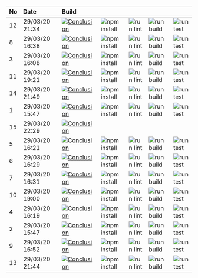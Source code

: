 | No  | Date           | Build                                                                                                                                                                    |                                                                      |                                                                |                                                                  |                                                                |
| :-- | :------------- | :----------------------------------------------------------------------------------------------------------------------------------------------------------------------- | :------------------------------------------------------------------- | :------------------------------------------------------------- | :--------------------------------------------------------------- | :------------------------------------------------------------- |
| 12  | 29/03/20 21:34 | [![Conclusion](https://img.shields.io/badge/build-pass-brightgreen)](https://github.com/e2e-boilerplate/cypress-typescript-browserify-chai-expect/actions/runs/66140734) | ![npm install](https://img.shields.io/badge/npm-install-brightgreen) | ![run lint](https://img.shields.io/badge/run-lint-brightgreen) | ![run build](https://img.shields.io/badge/run-build-brightgreen) | ![run test](https://img.shields.io/badge/run-test-brightgreen) |
| 8   | 29/03/20 16:38 | [![Conclusion](https://img.shields.io/badge/build-pass-brightgreen)](https://github.com/e2e-boilerplate/cypress-typescript-browserify-chai-expect/actions/runs/66015856) | ![npm install](https://img.shields.io/badge/npm-install-brightgreen) | ![run lint](https://img.shields.io/badge/run-lint-brightgreen) | ![run build](https://img.shields.io/badge/run-build-brightgreen) | ![run test](https://img.shields.io/badge/run-test-brightgreen) |
| 3   | 29/03/20 16:08 | [![Conclusion](https://img.shields.io/badge/build-fail-red)](https://github.com/e2e-boilerplate/cypress-typescript-browserify-chai-expect/actions/runs/66005440)         | ![npm install](https://img.shields.io/badge/npm-install-brightgreen) | ![run lint](https://img.shields.io/badge/run-lint-brightgreen) | ![run build](https://img.shields.io/badge/run-build-brightgreen) | ![run test](https://img.shields.io/badge/run-test-red)         |
| 11  | 29/03/20 19:21 | [![Conclusion](https://img.shields.io/badge/build-pass-brightgreen)](https://github.com/e2e-boilerplate/cypress-typescript-browserify-chai-expect/actions/runs/66081765) | ![npm install](https://img.shields.io/badge/npm-install-brightgreen) | ![run lint](https://img.shields.io/badge/run-lint-brightgreen) | ![run build](https://img.shields.io/badge/run-build-brightgreen) | ![run test](https://img.shields.io/badge/run-test-brightgreen) |
| 14  | 29/03/20 21:49 | [![Conclusion](https://img.shields.io/badge/build-pass-brightgreen)](https://github.com/e2e-boilerplate/cypress-typescript-browserify-chai-expect/actions/runs/66145174) | ![npm install](https://img.shields.io/badge/npm-install-brightgreen) | ![run lint](https://img.shields.io/badge/run-lint-brightgreen) | ![run build](https://img.shields.io/badge/run-build-brightgreen) | ![run test](https://img.shields.io/badge/run-test-brightgreen) |
| 1   | 29/03/20 15:47 | [![Conclusion](https://img.shields.io/badge/build-pass-brightgreen)](https://github.com/e2e-boilerplate/cypress-typescript-browserify-chai-expect/actions/runs/65990705) | ![npm install](https://img.shields.io/badge/npm-install-brightgreen) | ![run lint](https://img.shields.io/badge/run-lint-brightgreen) | ![run build](https://img.shields.io/badge/run-build-brightgreen) | ![run test](https://img.shields.io/badge/run-test-brightgreen) |
| 15  | 29/03/20 22:29 | [![Conclusion](https://img.shields.io/badge/build-fail-red)](https://github.com/e2e-boilerplate/cypress-typescript-browserify-chai-expect/actions/runs/66163562)         |                                                                      |                                                                |                                                                  |                                                                |
| 5   | 29/03/20 16:21 | [![Conclusion](https://img.shields.io/badge/build-fail-red)](https://github.com/e2e-boilerplate/cypress-typescript-browserify-chai-expect/actions/runs/66010208)         | ![npm install](https://img.shields.io/badge/npm-install-brightgreen) | ![run lint](https://img.shields.io/badge/run-lint-brightgreen) | ![run build](https://img.shields.io/badge/run-build-brightgreen) | ![run test](https://img.shields.io/badge/run-test-red)         |
| 6   | 29/03/20 16:29 | [![Conclusion](https://img.shields.io/badge/build-fail-red)](https://github.com/e2e-boilerplate/cypress-typescript-browserify-chai-expect/actions/runs/66012806)         | ![npm install](https://img.shields.io/badge/npm-install-brightgreen) | ![run lint](https://img.shields.io/badge/run-lint-red)         | ![run build](https://img.shields.io/badge/run-build-lightgray)   | ![run test](https://img.shields.io/badge/run-test-lightgray)   |
| 7   | 29/03/20 16:31 | [![Conclusion](https://img.shields.io/badge/build-pass-brightgreen)](https://github.com/e2e-boilerplate/cypress-typescript-browserify-chai-expect/actions/runs/66013187) | ![npm install](https://img.shields.io/badge/npm-install-brightgreen) | ![run lint](https://img.shields.io/badge/run-lint-brightgreen) | ![run build](https://img.shields.io/badge/run-build-brightgreen) | ![run test](https://img.shields.io/badge/run-test-brightgreen) |
| 10  | 29/03/20 19:00 | [![Conclusion](https://img.shields.io/badge/build-pass-brightgreen)](https://github.com/e2e-boilerplate/cypress-typescript-browserify-chai-expect/actions/runs/66069329) | ![npm install](https://img.shields.io/badge/npm-install-brightgreen) | ![run lint](https://img.shields.io/badge/run-lint-brightgreen) | ![run build](https://img.shields.io/badge/run-build-brightgreen) | ![run test](https://img.shields.io/badge/run-test-brightgreen) |
| 4   | 29/03/20 16:19 | [![Conclusion](https://img.shields.io/badge/build-fail-red)](https://github.com/e2e-boilerplate/cypress-typescript-browserify-chai-expect/actions/runs/66009525)         | ![npm install](https://img.shields.io/badge/npm-install-brightgreen) | ![run lint](https://img.shields.io/badge/run-lint-red)         | ![run build](https://img.shields.io/badge/run-build-lightgray)   | ![run test](https://img.shields.io/badge/run-test-lightgray)   |
| 2   | 29/03/20 15:47 | [![Conclusion](https://img.shields.io/badge/build-pass-brightgreen)](https://github.com/e2e-boilerplate/cypress-typescript-browserify-chai-expect/actions/runs/65990749) | ![npm install](https://img.shields.io/badge/npm-install-brightgreen) | ![run lint](https://img.shields.io/badge/run-lint-brightgreen) | ![run build](https://img.shields.io/badge/run-build-brightgreen) | ![run test](https://img.shields.io/badge/run-test-brightgreen) |
| 9   | 29/03/20 16:52 | [![Conclusion](https://img.shields.io/badge/build-pass-brightgreen)](https://github.com/e2e-boilerplate/cypress-typescript-browserify-chai-expect/actions/runs/66020165) | ![npm install](https://img.shields.io/badge/npm-install-brightgreen) | ![run lint](https://img.shields.io/badge/run-lint-brightgreen) | ![run build](https://img.shields.io/badge/run-build-brightgreen) | ![run test](https://img.shields.io/badge/run-test-brightgreen) |
| 13  | 29/03/20 21:44 | [![Conclusion](https://img.shields.io/badge/build-pass-brightgreen)](https://github.com/e2e-boilerplate/cypress-typescript-browserify-chai-expect/actions/runs/66143430) | ![npm install](https://img.shields.io/badge/npm-install-brightgreen) | ![run lint](https://img.shields.io/badge/run-lint-brightgreen) | ![run build](https://img.shields.io/badge/run-build-brightgreen) | ![run test](https://img.shields.io/badge/run-test-brightgreen) |
